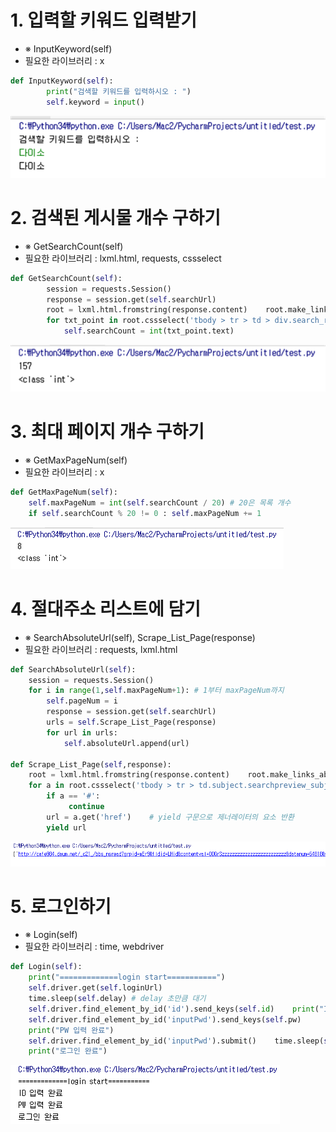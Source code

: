 # 1. 입력할 키워드 입력받기
- ※ InputKeyword(self)
- 필요한 라이브러리 : x
~~~py
def InputKeyword(self):
        print("검색할 키워드를 입력하시오 : ")
        self.keyword = input()
~~~

![1번](./1번.png)

# 2. 검색된 게시물 개수 구하기
- ※ GetSearchCount(self)
- 필요한 라이브러리 : lxml.html, requests, cssselect
~~~py
def GetSearchCount(self):
        session = requests.Session()
        response = session.get(self.searchUrl)    
        root = lxml.html.fromstring(response.content)    root.make_links_absolute(response.url)    
        for txt_point in root.cssselect('tbody > tr > td > div.search_result_box > em'):
            self.searchCount = int(txt_point.text)
~~~

![2번](./2번.png)

# 3. 최대 페이지 개수 구하기
- ※ GetMaxPageNum(self)
- 필요한 라이브러리 : x
~~~py
def GetMaxPageNum(self):
    self.maxPageNum = int(self.searchCount / 20) # 20은 목록 개수
    if self.searchCount % 20 != 0 : self.maxPageNum += 1
~~~

![3번](./3번.png)

# 4. 절대주소 리스트에 담기
- ※ SearchAbsoluteUrl(self), Scrape_List_Page(response)
- 필요한 라이브러리 : requests, lxml.html
~~~py
def SearchAbsoluteUrl(self):
    session = requests.Session()    
    for i in range(1,self.maxPageNum+1): # 1부터 maxPageNum까지    
        self.pageNum = i        
        response = session.get(self.searchUrl)        
        urls = self.Scrape_List_Page(response)        
        for url in urls:        
            self.absoluteUrl.append(url)

def Scrape_List_Page(self,response):
    root = lxml.html.fromstring(response.content)    root.make_links_absolute(response.url)
    for a in root.cssselect('tbody > tr > td.subject.searchpreview_subject > a'):    
        if a == '#':   
             continue    
        url = a.get('href')    # yield 구문으로 제너레이터의 요소 반환    
        yield url
~~~

![4번](./4번.png)

# 5. 로그인하기
- ※ Login(self)
- 필요한 라이브러리 : time, webdriver
~~~py
def Login(self):
    print("=============login start===========")
    self.driver.get(self.loginUrl)    
    time.sleep(self.delay) # delay 초만큼 대기    
    self.driver.find_element_by_id('id').send_keys(self.id)    print("ID 입력 완료")    
    self.driver.find_element_by_id('inputPwd').send_keys(self.pw)  
    print("PW 입력 완료")    
    self.driver.find_element_by_id('inputPwd').submit()    time.sleep(self.delay)    
    print("로그인 완료")
~~~

![5번](./5번.png)
